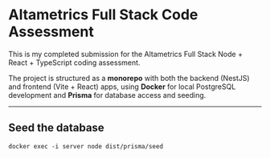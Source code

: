 # Altametrics Full Stack Code Assessment

This is my completed submission for the Altametrics Full Stack Node + React + TypeScript coding assessment.

The project is structured as a **monorepo** with both the backend (NestJS) and frontend (Vite + React) apps, using **Docker** for local PostgreSQL development and **Prisma** for database access and seeding.

---

## Seed the database

`docker exec -i server node dist/prisma/seed
`
